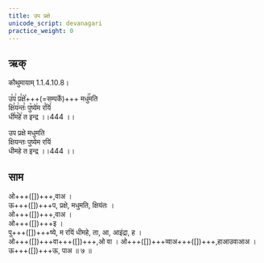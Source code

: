 ```yaml
---
title: उप प्रक्षे
unicode_script: devanagari
practice_weight: 0
---
```

## ऋक्

कौथुमायाम् 1.1.4.10.8।

उ꣡प꣢ प्र꣣क्षे꣡+++(=सम्पर्के)+++ मधु꣢꣯मति  
क्षि꣣य꣢न्तः꣣ पु꣡ष्ये꣢म र꣣यिं꣢  
धी꣣म꣡हे꣢ त इन्द्र ।।444 ।।

उप प्रक्षे मधुमति  
क्षियन्तः पुष्येम रयिं  
धीमहे त इन्द्र ।।444 ।।

## साम

<div class="audioEmbed"  caption="गोपालार्यः 2015  " src="https://archive
.org/download/jaiminIya-sAma-gAna-paravastu-tradition-gopAla-2015/upa-praxe.mp3"></div>

ओ+++([])+++,वाअ ।  
ऊ+++([])+++प, प्रक्षे, मधुमति, क्षियंतः ।  
ओ+++([])+++,वाअ ।  
ओ+++([])+++इ ।  
पु+++([])+++ष्ये, म रयिं धीमहे, ता, आ, आइंद्रा, ह ।  
ओ+++([])+++वा+++([])+++,ओ वा । ओ+++([])+++व्वाअ+++([])+++,हाआउवाआअ ।  
ऊ+++([])+++ऊ, पाअ ॥ ७ ॥

